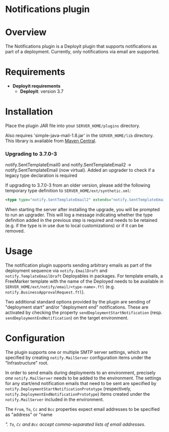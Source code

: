 # Notifications plugin #

# Overview #

The Notifications plugin is a Deployit plugin that supports notifications as part of a deployment. Currently, only notifications via email are supported.

# Requirements #

* **Deployit requirements**
	* **Deployit**: version 3.7

# Installation #

Place the plugin JAR file into your `SERVER_HOME/plugins` directory. 

Also requires 'simple-java-mail-1.8.jar' in the `SERVER_HOME/lib` directory. This library is available from [Maven Central](http://search.maven.org/#search|ga|1|simple-java-mail-1.8).

### Upgrading to 3.7.0-3 ###

notify.SentTemplateEmail0 and notify.SentTemplateEmail2 -> notify.SentTemplateEmail (now virtual). Added an upgrader to check if a legacy type declaration is required

If upgrading to 3.7.0-3 from an older version, please add the following temporary type definition to `SERVER_HOME/ext/synthetic.xml`:

```xml
<type type="notify.SentTemplateEmail2" extends="notify.SentTemplateEmail" />
```

When starting the server after installing the upgrade, you will be prompted to run an upgrader. This will log a message indicating whether the type definition added in the previous step is required and needs to be retained (e.g. if the type is in use due to local customizations) or if it can be removed.

# Usage

The notification plugin supports sending arbitrary emails as part of the deployment sequence via `notify.EmailDraft` and `notify.TemplateEmailDraft` Deployables in packages. For template emails, a FreeMarker template with the name of the Deployed needs to be available in `SERVER_HOME/ext/notify/email/<type-name>.ftl` (e.g. `notify.BusinessApprovalRequest.ftl`).

Two additional standard options provided by the plugin are sending of "deployment start" and/or "deployment end" notifications. These are activated by checking the property `sendDeploymentStartNotification` (resp. `sendDeploymentEndNotification`) on the target environment.

# Configuration #

The plugin supports one or multiple SMTP server settings, which are specified by creating `notify.MailServer` configuration items under the "Infrastructure" root.

In order to send emails during deployments to an environment, precisely *one* `notify.MailServer` needs to be added to the environment. The settings for any start/end notification emails that need to be sent are specified by `notify.DeploymentStartNotificationPrototype` (respectively, `notify.DeploymentEndNotificationPrototype`) items created under the `notify.MailServer` included in the environment.

The `From`, `To`, `Cc` and `Bcc` properties expect email addresses to be specified as "address" or "name <address>". `To`, `Cc` and `Bcc` accept comma-separated lists of email addresses.
